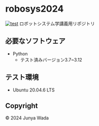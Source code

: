 # robosys2024
[![test](https://github.com/JEISU20xx/robosys2024/actions/workflows/test.yml/badge.svg)](https://github.com/JEISU20xx/robosys2024/actions/workflows/test.yml)
ロボットシステム学講義用リポジトリ

## 必要なソフトウェア
- Python
    - テスト済みバージョン3.7~3.12

## テスト環境
- Ubuntu 20.04.6 LTS

## Copyright
© 2024 Junya Wada
